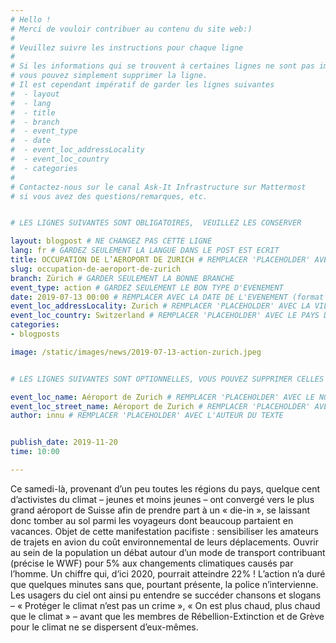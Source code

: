 ```yaml
---
# Hello !
# Merci de vouloir contribuer au contenu du site web:)
#
# Veuillez suivre les instructions pour chaque ligne
#
# Si les informations qui se trouvent à certaines lignes ne sont pas importantes
# vous pouvez simplement supprimer la ligne. 
# Il est cependant impératif de garder les lignes suivantes
#  - layout
#  - lang
#  - title
#  - branch
#  - event_type
#  - date
#  - event_loc_addressLocality
#  - event_loc_country
#  - categories
#
# Contactez-nous sur le canal Ask-It Infrastructure sur Mattermost 
# si vous avez des questions/remarques, etc.


# LES LIGNES SUIVANTES SONT OBLIGATOIRES,  VEUILLEZ LES CONSERVER

layout: blogpost # NE CHANGEZ PAS CETTE LIGNE
lang: fr # GARDEZ SEULEMENT LA LANGUE DANS LE POST EST ECRIT
title: OCCUPATION DE L’AEROPORT DE ZURICH # REMPLACER 'PLACEHOLDER' AVEC LE TITRE DE VOTRE POST
slug: occupation-de-aeroport-de-zurich
branch: Zürich # GARDER SEULEMENT LA BONNE BRANCHE
event_type: action # GARDEZ SEULEMENT LE BON TYPE D'EVENEMENT
date: 2019-07-13 00:00 # REMPLACER AVEC LA DATE DE L'EVENEMENT (format : AAAA-MM-JJ)
event_loc_addressLocality: Zurich # REMPLACER 'PLACEHOLDER' AVEC LA VILLE DANS LAQUELLE L'EVENEMENT A LIEU
event_loc_country: Switzerland # REMPLACER 'PLACEHOLDER' AVEC LE PAYS DANS LAQUELLE L'EVENEMENT A LIEU
categories: 
- blogposts

image: /static/images/news/2019-07-13-action-zurich.jpeg


# LES LIGNES SUIVANTES SONT OPTIONNELLES, VOUS POUVEZ SUPPRIMER CELLES QUI NE VOUS INTERESSE PAS

event_loc_name: Aéroport de Zurich # REMPLACER 'PLACEHOLDER' AVEC LE NOM DU LIEU OU L'EVENEMENT A LIEU
event_loc_street_name: Aéroport de Zurich # REMPLACER 'PLACEHOLDER' AVEC LE NOM DE LA RUE OU L'EVENEMENT A LIEU
author: innu # REMPLACER 'PLACEHOLDER' AVEC L'AUTEUR DU TEXTE


publish_date: 2019-11-20
time: 10:00

---
```


Ce samedi-là, provenant d’un peu toutes les régions du pays, quelque cent d’activistes du climat – jeunes et moins jeunes – ont convergé vers le plus grand aéroport de Suisse afin de prendre part à un « die-in », se laissant donc tomber au sol parmi les voyageurs dont beaucoup partaient en vacances. Objet de cette manifestation pacifiste : sensibiliser les amateurs de trajets en avion du coût environnemental de leurs déplacements. Ouvrir au sein de la population un débat autour d’un mode de transport contribuant (précise le WWF) pour 5% aux changements climatiques causés par l’homme. Un chiffre qui, d’ici 2020, pourrait atteindre 22% !
L’action n’a duré que quelques minutes sans que, pourtant présente, la police n’intervienne. Les usagers du ciel ont ainsi pu entendre se succéder chansons et slogans – « Protéger le climat n’est pas un crime », « On est plus chaud, plus chaud que le climat » – avant que les membres de Rébellion-Extinction et de Grève pour le climat ne se dispersent d’eux-mêmes.
